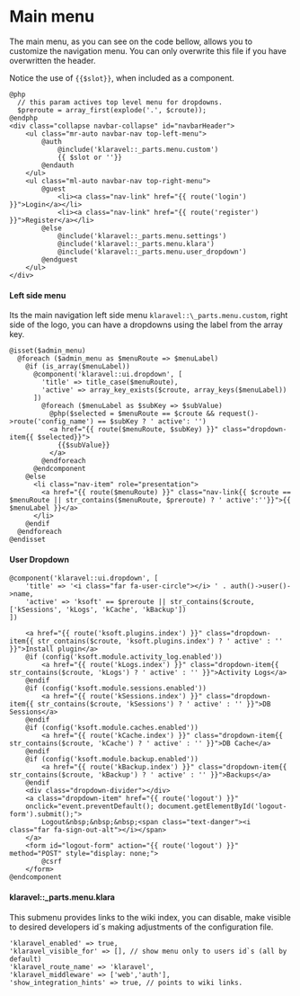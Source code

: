 # Main menu

The main menu, as you can see on the code bellow, allows you to customize the navigation menu.
You can only overwrite this file if you have overwritten the header.

Notice the use of `{{$slot}}`, when included as a component.

```
@php
  // this param actives top level menu for dropdowns.  
  $preroute = array_first(explode('.', $croute));
@endphp
<div class="collapse navbar-collapse" id="navbarHeader">
    <ul class="mr-auto navbar-nav top-left-menu">
        @auth
            @include('klaravel::_parts.menu.custom')
            {{ $slot or ''}}
        @endauth
    </ul>
    <ul class="ml-auto navbar-nav top-right-menu">
        @guest
            <li><a class="nav-link" href="{{ route('login') }}">Login</a></li>
            <li><a class="nav-link" href="{{ route('register') }}">Register</a></li>
        @else
            @include('klaravel::_parts.menu.settings')
            @include('klaravel::_parts.menu.klara')
            @include('klaravel::_parts.menu.user_dropdown')
        @endguest
    </ul>
</div>
```

#### Left side menu

Its the main navigation left side menu `klaravel::\_parts.menu.custom`, right side of the logo, you can have a dropdowns
using the label from the array key.

```
@isset($admin_menu)
  @foreach ($admin_menu as $menuRoute => $menuLabel)
    @if (is_array($menuLabel))
      @component('klaravel::ui.dropdown', [
        'title' => title_case($menuRoute),
        'active' => array_key_exists($croute, array_keys($menuLabel))
      ])
        @foreach ($menuLabel as $subKey => $subValue)
          @php($selected = $menuRoute == $croute && request()->route('config_name') == $subKey ? ' active': '')
          <a href="{{ route($menuRoute, $subKey) }}" class="dropdown-item{{ $selected}}">
            {{$subValue}}
          </a>
        @endforeach
      @endcomponent
    @else
      <li class="nav-item" role="presentation">
        <a href="{{ route($menuRoute) }}" class="nav-link{{ $croute == $menuRoute || str_contains($menuRoute, $preroute) ? ' active':''}}">{{ $menuLabel }}</a>
      </li>
    @endif
  @endforeach
@endisset
```

#### User Dropdown

```
@component('klaravel::ui.dropdown', [
    'title' => '<i class="far fa-user-circle"></i> ' . auth()->user()->name,
    'active' => 'ksoft' == $preroute || str_contains($croute, ['kSessions', 'kLogs', 'kCache', 'kBackup'])
])

    <a href="{{ route('ksoft.plugins.index') }}" class="dropdown-item{{ str_contains($croute, 'ksoft.plugins.index') ? ' active' : '' }}">Install plugin</a>
    @if (config('ksoft.module.activity_log.enabled'))
        <a href="{{ route('kLogs.index') }}" class="dropdown-item{{ str_contains($croute, 'kLogs') ? ' active' : '' }}">Activity Logs</a>
    @endif
    @if (config('ksoft.module.sessions.enabled'))
        <a href="{{ route('kSessions.index') }}" class="dropdown-item{{ str_contains($croute, 'kSessions') ? ' active' : '' }}">DB Sessions</a>
    @endif
    @if (config('ksoft.module.caches.enabled'))
        <a href="{{ route('kCache.index') }}" class="dropdown-item{{ str_contains($croute, 'kCache') ? ' active' : '' }}">DB Cache</a>
    @endif
    @if (config('ksoft.module.backup.enabled'))
        <a href="{{ route('kBackup.index') }}" class="dropdown-item{{ str_contains($croute, 'kBackup') ? ' active' : '' }}">Backups</a>
    @endif
    <div class="dropdown-divider"></div>
    <a class="dropdown-item" href="{{ route('logout') }}"
    onclick="event.preventDefault(); document.getElementById('logout-form').submit();">
        Logout&nbsp;&nbsp;&nbsp;<span class="text-danger"><i class="far fa-sign-out-alt"></i></span>
    </a>
    <form id="logout-form" action="{{ route('logout') }}" method="POST" style="display: none;">
        @csrf
    </form>
@endcomponent
```

#### klaravel::\_parts.menu.klara

This submenu provides links to the wiki index, you can disable, make visible to desired developers id´s making adjustments of the configuration file.

```
'klaravel_enabled' => true,
'klaravel_visible_for' => [], // show menu only to users id`s (all by default)
'klaravel_route_name' => 'klaravel',
'klaravel_middleware' => ['web','auth'],
'show_integration_hints' => true, // points to wiki links.
```
